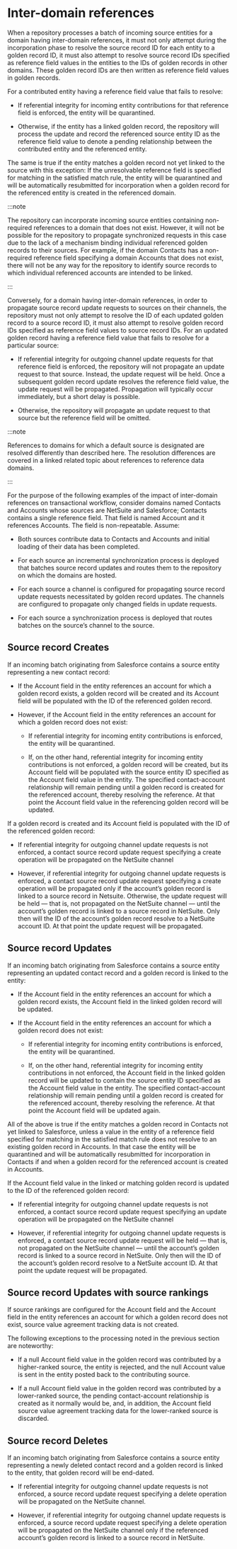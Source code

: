 # Inter-domain references 

<head>
  <meta name="guidename" content="DataHub"/>
  <meta name="context" content="GUID-c9ce6651-626c-43b6-a83e-73dcc6be261b"/>
</head>


When a repository processes a batch of incoming source entities for a domain having inter-domain references, it must not only attempt during the incorporation phase to resolve the source record ID for each entity to a golden record ID, it must also attempt to resolve source record IDs specified as reference field values in the entities to the IDs of golden records in other domains. These golden record IDs are then written as reference field values in golden records.

For a contributed entity having a reference field value that fails to resolve:


-   If referential integrity for incoming entity contributions for that reference field is enforced, the entity will be quarantined.


-   Otherwise, if the entity has a linked golden record, the repository will process the update and record the referenced source entity ID as the reference field value to denote a pending relationship between the contributed entity and the referenced entity.

The same is true if the entity matches a golden record not yet linked to the source with this exception: If the unresolvable reference field is specified for matching in the satisfied match rule, the entity will be quarantined and will be automatically resubmitted for incorporation when a golden record for the referenced entity is created in the referenced domain.


:::note

The repository can incorporate incoming source entities containing non-required references to a domain that does not exist. However, it will not be possible for the repository to propagate synchronized requests in this case due to the lack of a mechanism binding individual referenced golden records to their sources. For example, if the domain Contacts has a non-required reference field specifying a domain Accounts that does not exist, there will not be any way for the repository to identify source records to which individual referenced accounts are intended to be linked.

:::

Conversely, for a domain having inter-domain references, in order to propagate source record update requests to sources on their channels, the repository must not only attempt to resolve the ID of each updated golden record to a source record ID, it must also attempt to resolve golden record IDs specified as reference field values to source record IDs. For an updated golden record having a reference field value that fails to resolve for a particular source:

-  If referential integrity for outgoing channel update requests for that reference field is enforced, the repository will not propagate an update request to that source. Instead, the update request will be held. Once a subsequent golden record update resolves the reference field value, the update request will be propagated. Propagation will typically occur immediately, but a short delay is possible.

-   Otherwise, the repository will propagate an update request to that source but the reference field will be omitted.


:::note

References to domains for which a default source is designated are resolved differently than described here. The resolution differences are covered in a linked related topic about references to reference data domains.

:::

For the purpose of the following examples of the impact of inter-domain references on transactional workflow, consider domains named Contacts and Accounts whose sources are NetSuite and Salesforce; Contacts contains a single reference field. That field is named Account and it references Accounts. The field is non-repeatable. Assume:


-   Both sources contribute data to Contacts and Accounts and initial loading of their data has been completed.

-  For each source an incremental synchronization process is deployed that batches source record updates and routes them to the repository on which the domains are hosted.

-   For each source a channel is configured for propagating source record update requests necessitated by golden record updates. The channels are configured to propagate only changed fields in update requests.

-   For each source a synchronization process is deployed that routes batches on the source’s channel to the source.


## Source record Creates 

If an incoming batch originating from Salesforce contains a source entity representing a new contact record:

-   If the Account field in the entity references an account for which a golden record exists, a golden record will be created and its Account field will be populated with the ID of the referenced golden record.


-   However, if the Account field in the entity references an account for which a golden record does not exist:

    - If referential integrity for incoming entity contributions is enforced, the entity will be quarantined.

    - If, on the other hand, referential integrity for incoming entity contributions is not enforced, a golden record will be created, but its Account field will be populated with the source entity ID specified as the Account field value in the entity. The specified contact-account relationship will remain pending until a golden record is created for the referenced account, thereby resolving the reference. At that point the Account field value in the referencing golden record will be updated.


If a golden record is created and its Account field is populated with the ID of the referenced golden record:


-  If referential integrity for outgoing channel update requests is not enforced, a contact source record update request specifying a create operation will be propagated on the NetSuite channel

-   However, if referential integrity for outgoing channel update requests is enforced, a contact source record update request specifying a create operation will be propagated only if the account’s golden record is linked to a source record in Netsuite. Otherwise, the update request will be held — that is, not propagated on the NetSuite channel — until the account’s golden record is linked to a source record in NetSuite. Only then will the ID of the account’s golden record resolve to a NetSuite account ID. At that point the update request will be propagated.


## Source record Updates

If an incoming batch originating from Salesforce contains a source entity representing an updated contact record and a golden record is linked to the entity:

-   If the Account field in the entity references an account for which a golden record exists, the Account field in the linked golden record will be updated.

-   If the Account field in the entity references an account for which a golden record does not exist:

    -  If referential integrity for incoming entity contributions is enforced, the entity will be quarantined.

    -  If, on the other hand, referential integrity for incoming entity contributions in not enforced, the Account field in the linked golden record will be updated to contain the source entity ID specified as the Account field value in the entity. The specified contact-account relationship will remain pending until a golden record is created for the referenced account, thereby resolving the reference. At that point the Account field will be updated again.


All of the above is true if the entity matches a golden record in Contacts not yet linked to Salesforce, unless a value in the entity of a reference field specified for matching in the satisfied match rule does not resolve to an existing golden record in Accounts. In that case the entity will be quarantined and will be automatically resubmitted for incorporation in Contacts if and when a golden record for the referenced account is created in Accounts.

If the Account field value in the linked or matching golden record is updated to the ID of the referenced golden record:

-   If referential integrity for outgoing channel update requests is not enforced, a contact source record update request specifying an update operation will be propagated on the NetSuite channel

-   However, if referential integrity for outgoing channel update requests is enforced, a contact source record update request will be held — that is, not propagated on the NetSuite channel — until the account’s golden record is linked to a source record in NetSuite. Only then will the ID of the account’s golden record resolve to a NetSuite account ID. At that point the update request will be propagated.


## Source record Updates with source rankings 

If source rankings are configured for the Account field and the Account field in the entity references an account for which a golden record does not exist, source value agreement tracking data is not created.

The following exceptions to the processing noted in the previous section are noteworthy:

-   If a null Account field value in the golden record was contributed by a higher-ranked source, the entity is rejected, and the null Account value is sent in the entity posted back to the contributing source.

-   If a null Account field value in the golden record was contributed by a lower-ranked source, the pending contact-account relationship is created as it normally would be, and, in addition, the Account field source value agreement tracking data for the lower-ranked source is discarded.


## Source record Deletes 

If an incoming batch originating from Salesforce contains a source entity representing a newly deleted contact record and a golden record is linked to the entity, that golden record will be end-dated.

-   If referential integrity for outgoing channel update requests is not enforced, a source record update request specifying a delete operation will be propagated on the NetSuite channel.

-   However, if referential integrity for outgoing channel update requests is enforced, a source record update request specifying a delete operation will be propagated on the NetSuite channel only if the referenced account’s golden record is linked to a source record in NetSuite.